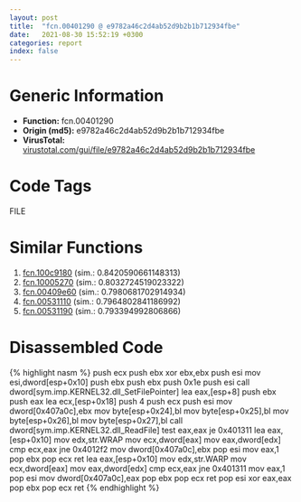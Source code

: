 ```yaml
---
layout: post
title:  "fcn.00401290 @ e9782a46c2d4ab52d9b2b1b712934fbe"
date:   2021-08-30 15:52:19 +0300
categories: report
index: false
---
```


# Generic Information
- **Function:** fcn.00401290
- **Origin (md5):** e9782a46c2d4ab52d9b2b1b712934fbe
- **VirusTotal:** [virustotal.com/gui/file/e9782a46c2d4ab52d9b2b1b712934fbe][virustotal_ref]

# Code Tags
<span class="tag" id="FILE">FILE</span>


# Similar Functions

1. [fcn.100c9180][similar_1_ref] (sim.: 0.8420590661148313)
2. [fcn.10005270][similar_2_ref] (sim.: 0.8032724519023322)
3. [fcn.00409e60][similar_3_ref] (sim.: 0.7980681702914934)
4. [fcn.00531110][similar_4_ref] (sim.: 0.7964802841186992)
5. [fcn.00531190][similar_5_ref] (sim.: 0.793394992806866)


# Disassembled Code

{% highlight nasm %}
push ecx
push ebx
xor ebx,ebx
push esi
mov esi,dword[esp+0x10]
push ebx
push ebx
push 0x1e
push esi
call dword[sym.imp.KERNEL32.dll_SetFilePointer]
lea eax,[esp+8]
push ebx
push eax
lea ecx,[esp+0x18]
push 4
push ecx
push esi
mov dword[0x407a0c],ebx
mov byte[esp+0x24],bl
mov byte[esp+0x25],bl
mov byte[esp+0x26],bl
mov byte[esp+0x27],bl
call dword[sym.imp.KERNEL32.dll_ReadFile]
test eax,eax
je 0x401311
lea eax,[esp+0x10]
mov edx,str.WRAP
mov ecx,dword[eax]
mov eax,dword[edx]
cmp ecx,eax
jne 0x4012f2
mov dword[0x407a0c],ebx
pop esi
mov eax,1
pop ebx
pop ecx
ret
lea eax,[esp+0x10]
mov edx,str.WARP
mov ecx,dword[eax]
mov eax,dword[edx]
cmp ecx,eax
jne 0x401311
mov eax,1
pop esi
mov dword[0x407a0c],eax
pop ebx
pop ecx
ret
pop esi
xor eax,eax
pop ebx
pop ecx
ret
{% endhighlight %}


[similar_1_ref]: /report/fcn.100c9180@89dc67d2f980e8488f97b1bf8cb24258
[similar_2_ref]: /report/fcn.10005270@2585b133c2e70968905cce13b1fc2654
[similar_3_ref]: /report/fcn.00409e60@0403abd1e9e066fc89cddd5736647282
[similar_4_ref]: /report/fcn.00531110@c60344b51fa39a329b92557d24ff7670
[similar_5_ref]: /report/fcn.00531190@c60344b51fa39a329b92557d24ff7670
[virustotal_ref]: https://www.virustotal.com/gui/file/e9782a46c2d4ab52d9b2b1b712934fbe